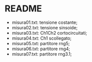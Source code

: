 # README

* misura01.txt: tensione costante;
* misura02.txt: tensione sinsoide;
* misura03.txt: Ch1Ch2 cortocircuitati;
* misura04.txt: Ch1 scollegato;
* misura05.txt: partitore rng5;
* misura06.txt: partitore rng4;
* misura07.txt: partitore rng3.1;